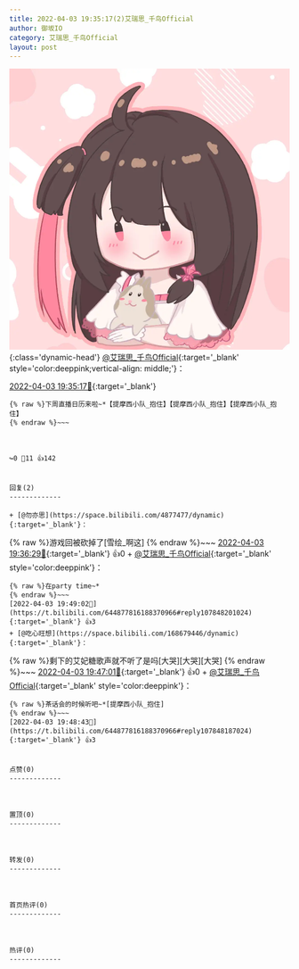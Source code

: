 ```yaml
---
title: 2022-04-03 19:35:17(2)艾瑞思_千鸟Official
author: 御坂IO
category: 艾瑞思_千鸟Official
layout: post
---
```


![img](/images/7e08840c56f251de28bdf766b647bd5fe9a5d50a.jpg){:class='dynamic-head'}
[@艾瑞思_千鸟Official](https://space.bilibili.com/1090010845/dynamic){:target='_blank' style='color:deeppink;vertical-align: middle;'}：

[2022-04-03 19:35:17🔗](https://t.bilibili.com/644877816188370966){:target='_blank'}

~~~
{% raw %}下周直播日历来啦~*【提摩西小队_抱住】【提摩西小队_抱住】【提摩西小队_抱住】
{% endraw %}~~~



↪️0 💬11 👍142


回复(2)
-------------

+ [@勿亦思](https://space.bilibili.com/4877477/dynamic){:target='_blank'}：
~~~
{% raw %}游戏回被砍掉了[雪绘_啊这]
{% endraw %}~~~
[2022-04-03 19:36:29🔗](https://t.bilibili.com/644877816188370966#reply107846663136){:target='_blank'} 👍0
    + [@艾瑞思_千鸟Official](https://space.bilibili.com/1090010845/dynamic){:target='_blank' style='color:deeppink'}：
~~~
{% raw %}在party time~*
{% endraw %}~~~
[2022-04-03 19:49:02🔗](https://t.bilibili.com/644877816188370966#reply107848201024){:target='_blank'} 👍3
+ [@吃心旺想](https://space.bilibili.com/168679446/dynamic){:target='_blank'}：
~~~
{% raw %}剩下的艾妃糖歌声就不听了是吗[大哭][大哭][大哭]
{% endraw %}~~~
[2022-04-03 19:47:01🔗](https://t.bilibili.com/644877816188370966#reply107847954848){:target='_blank'} 👍0
    + [@艾瑞思_千鸟Official](https://space.bilibili.com/1090010845/dynamic){:target='_blank' style='color:deeppink'}：
~~~
{% raw %}茶话会的时候听吧~*[提摩西小队_抱住]
{% endraw %}~~~
[2022-04-03 19:48:43🔗](https://t.bilibili.com/644877816188370966#reply107848187024){:target='_blank'} 👍3


点赞(0)
-------------



置顶(0)
-------------



转发(0)
-------------



首页热评(0)
-------------



热评(0)
-------------



